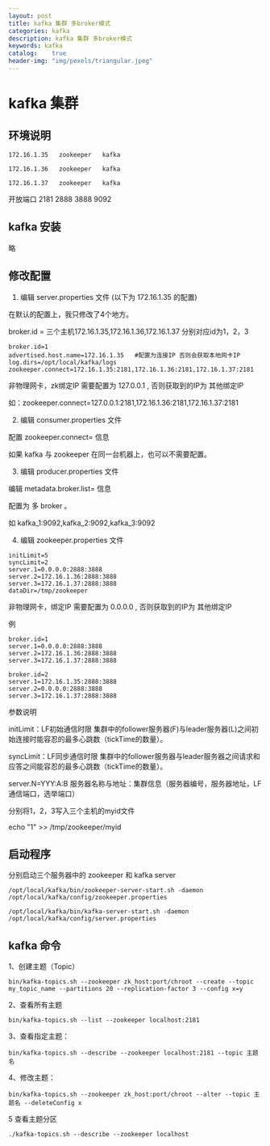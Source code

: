 ```yaml
---
layout: post
title: kafka 集群 多broker模式
categories: kafka
description: kafka 集群 多broker模式
keywords: kafka
catalog:    true
header-img: "img/pexels/triangular.jpeg"
---
```



# kafka 集群

## 环境说明

```
172.16.1.35   zookeeper   kafka

172.16.1.36   zookeeper   kafka

172.16.1.37   zookeeper   kafka
```

开放端口  2181  2888  3888   9092

 
## kafka 安装
略

 

## 修改配置

 1. 编辑  server.properties  文件  (以下为 172.16.1.35 的配置)

在默认的配置上，我只修改了4个地方。

broker.id = 
三个主机172.16.1.35,172.16.1.36,172.16.1.37
分别对应id为1，2，3

 
```
broker.id=1            
advertised.host.name=172.16.1.35   #配置为连接IP 否则会获取本地网卡IP
log.dirs=/opt/local/kafka/logs
zookeeper.connect=172.16.1.35:2181,172.16.1.36:2181,172.16.1.37:2181
```

非物理网卡，zk绑定IP 需要配置为 127.0.0.1 , 否则获取到的IP为 其他绑定IP

如：zookeeper.connect=127.0.0.1:2181,172.16.1.36:2181,172.16.1.37:2181


2. 编辑  consumer.properties 文件

配置  zookeeper.connect=  信息

如果 kafka 与 zookeeper 在同一台机器上，也可以不需要配置。


3. 编辑   producer.properties  文件

编辑 metadata.broker.list= 信息

配置为 多 broker 。

如 kafka_1:9092,kafka_2:9092,kafka_3:9092

 
4. 编辑  zookeeper.properties  文件

```
initLimit=5
syncLimit=2
server.1=0.0.0.0:2888:3888
server.2=172.16.1.36:2888:3888
server.3=172.16.1.37:2888:3888
dataDir=/tmp/zookeeper
```
 

非物理网卡，绑定IP 需要配置为 0.0.0.0 , 否则获取到的IP为 其他绑定IP


例
```
broker.id=1
server.1=0.0.0.0:2888:3888
server.2=172.16.1.36:2888:3888
server.3=172.16.1.37:2888:3888
```
 
```
broker.id=2
server.1=172.16.1.35:2888:3888
server.2=0.0.0.0:2888:3888
server.3=172.16.1.37:2888:3888
```


参数说明

initLimit：LF初始通信时限
集群中的follower服务器(F)与leader服务器(L)之间初始连接时能容忍的最多心跳数（tickTime的数量）。

syncLimit：LF同步通信时限
集群中的follower服务器与leader服务器之间请求和应答之间能容忍的最多心跳数（tickTime的数量）。

server.N=YYY:A:B
服务器名称与地址：集群信息（服务器编号，服务器地址，LF通信端口，选举端口）


分别将1，2，3写入三个主机的myid文件

echo "1" >> /tmp/zookeeper/myid


## 启动程序

分别启动三个服务器中的 zookeeper 和 kafka server 

```
/opt/local/kafka/bin/zookeeper-server-start.sh -daemon /opt/local/kafka/config/zookeeper.properties

/opt/local/kafka/bin/kafka-server-start.sh -daemon /opt/local/kafka/config/server.properties 
```
 


## kafka 命令


1、创建主题（Topic）

```
bin/kafka-topics.sh --zookeeper zk_host:port/chroot --create --topic my_topic_name --partitions 20 --replication-factor 3 --config x=y
```
 

 

2、查看所有主题

```
bin/kafka-topics.sh --list --zookeeper localhost:2181
```
 
 
3、查看指定主题：

```
bin/kafka-topics.sh --describe --zookeeper localhost:2181 --topic 主题名
```
 

4、修改主题：

```
bin/kafka-topics.sh --zookeeper zk_host:port/chroot --alter --topic 主题名 --deleteConfig x
```
 

5 查看主题分区

```
./kafka-topics.sh --describe --zookeeper localhost
```